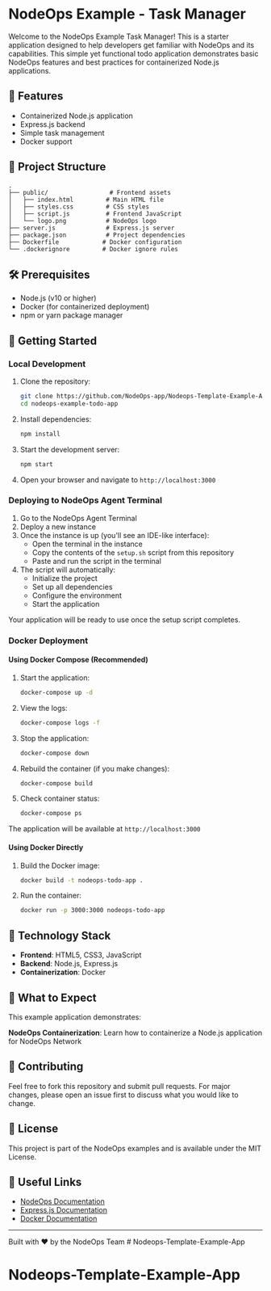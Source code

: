 # NodeOps Example - Task Manager

Welcome to the NodeOps Example Task Manager! This is a starter application designed to help developers get familiar with NodeOps and its capabilities. This simple yet functional todo application demonstrates basic NodeOps features and best practices for containerized Node.js applications.

## 🚀 Features

- Containerized Node.js application
- Express.js backend
- Simple task management
- Docker support

## 📁 Project Structure

```
.
├── public/                 # Frontend assets
│   ├── index.html         # Main HTML file
│   ├── styles.css         # CSS styles
│   ├── script.js          # Frontend JavaScript
│   └── logo.png           # NodeOps logo
├── server.js              # Express.js server
├── package.json           # Project dependencies
├── Dockerfile            # Docker configuration
└── .dockerignore         # Docker ignore rules
```

## 🛠️ Prerequisites

- Node.js (v10 or higher)
- Docker (for containerized deployment)
- npm or yarn package manager

## 🚀 Getting Started

### Local Development

1. Clone the repository:
   ```bash
   git clone https://github.com/NodeOps-app/Nodeops-Template-Example-App.git
   cd nodeops-example-todo-app
   ```

2. Install dependencies:
   ```bash
   npm install
   ```

3. Start the development server:
   ```bash
   npm start
   ```

4. Open your browser and navigate to `http://localhost:3000`

### Deploying to NodeOps Agent Terminal

1. Go to the NodeOps Agent Terminal
2. Deploy a new instance
3. Once the instance is up (you'll see an IDE-like interface):
   - Open the terminal in the instance
   - Copy the contents of the `setup.sh` script from this repository
   - Paste and run the script in the terminal
4. The script will automatically:
   - Initialize the project
   - Set up all dependencies
   - Configure the environment
   - Start the application

Your application will be ready to use once the setup script completes.


### Docker Deployment

#### Using Docker Compose (Recommended)

1. Start the application:
   ```bash
   docker-compose up -d
   ```

2. View the logs:
   ```bash
   docker-compose logs -f
   ```

3. Stop the application:
   ```bash
   docker-compose down
   ```

4. Rebuild the container (if you make changes):
   ```bash
   docker-compose build
   ```

5. Check container status:
   ```bash
   docker-compose ps
   ```

The application will be available at `http://localhost:3000`

#### Using Docker Directly

1. Build the Docker image:
   ```bash
   docker build -t nodeops-todo-app .
   ```

2. Run the container:
   ```bash
   docker run -p 3000:3000 nodeops-todo-app
   ```

## 🔧 Technology Stack

- **Frontend**: HTML5, CSS3, JavaScript
- **Backend**: Node.js, Express.js
- **Containerization**: Docker

## 🎯 What to Expect

This example application demonstrates:

**NodeOps Containerization**: Learn how to containerize a Node.js application for NodeOps Network

## 🤝 Contributing

Feel free to fork this repository and submit pull requests. For major changes, please open an issue first to discuss what you would like to change.

## 📝 License

This project is part of the NodeOps examples and is available under the MIT License.

## 🔗 Useful Links

- [NodeOps Documentation](https://docs.nodeops.com)
- [Express.js Documentation](https://expressjs.com)
- [Docker Documentation](https://docs.docker.com)

---

Built with ❤️ by the NodeOps Team # Nodeops-Template-Example-App
# Nodeops-Template-Example-App
